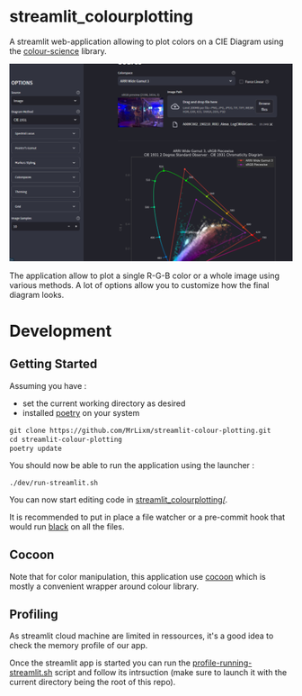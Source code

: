 # streamlit_colourplotting

A streamlit web-application allowing to plot colors on a CIE Diagram using
the [colour-science](https://www.colour-science.org/) library.

![screenshot of the web-app](doc/img/cover.png)

The application allow to plot a single R-G-B color or a whole image using various
methods. A lot of options allow you to customize how the final diagram looks.

# Development

## Getting Started

Assuming you have :

- set the current working directory as desired
- installed [poetry](https://python-poetry.org/) on your system

```shell
git clone https://github.com/MrLixm/streamlit-colour-plotting.git
cd streamlit-colour-plotting
poetry update
```

You should now be able to run the application using the launcher :

```shell
./dev/run-streamlit.sh
```

You can now start editing code in [streamlit_colourplotting/](streamlit_colourplotting).

It is recommended to put in place a file watcher or a pre-commit hook that 
would run [black](https://black.readthedocs.io/en/stable/) on all the files.


## Cocoon

Note that for color manipulation, this application use [cocoon](https://github.com/MrLixm/cocoon) which
is mostly a convenient wrapper around colour library.

## Profiling

As streamlit cloud machine are limited in ressources, it's a good idea to 
check the memory profile of our app.

Once the streamlit app is started you can run the
[profile-running-streamlit.sh](dev/profile-running-streamlit.sh) script and
follow its intrsuction (make sure to launch it with the current directory being the 
root of this repo).